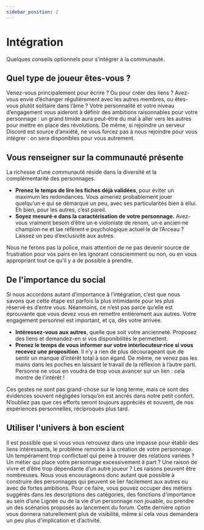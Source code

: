 ```yaml
---
sidebar_position: 2
---
```


# Intégration

Quelques conseils optionnels pour s’intégrer à la communauté.

## Quel type de joueur êtes-vous ?

Venez-vous principalement pour écrire ? Ou pour créer des liens ? Avez-vous envie d’échanger régulièrement avec les autres membres, ou êtes-vous plutôt solitaire dans l’âme ? Votre personnalité et votre niveau d’engagement vous aideront à définir des ambitions raisonnables pour votre personnage : un grand timide aura peut-être du mal à aller vers les autres pour mettre en place des révolutions. De même, si rejoindre un serveur Discord est source d’anxiété, ne vous forcez pas à nous rejoindre pour vous intégrer : on sera disponibles pour vous autrement.

## Vous renseigner sur la communauté présente

La richesse d’une communauté réside dans la diversité et la complémentarité des personnages.

- **Prenez le temps de lire les fiches déjà validées**, pour éviter un maximum les redondances. Vous aimeriez probablement jouer quelqu’un·e qui se démarque un peu, avec ses particularités bien à ellui. Eh bien, pour les autres, c’est pareil.
- **Soyez mesuré·e dans la caractérisation de votre personnage.** Avez-vous vraiment besoin d’être un·e violoniste de renom, un·e ancien·ne champion·ne et lae référent·e psychologique actuel·le de l’Arceau ? Laissez un peu d’exclusivité aux autres.

Nous ne ferons pas la police, mais attention de ne pas devenir source de frustration pour vos pairs en les ignorant consciemment ou non, ou en vous appropriant tout ce qu’il y a de possible à prendre.

## De l'importance du social

Si nous accordons autant d’importance à l’intégration, c’est que nous savons que cette étape est parfois la plus intimidante pour les plus réservé·es d’entre vous. Néanmoins, ce n’est pas parce qu’elle est éprouvante que vous devez vous en remettre entièrement aux autres. Votre engagement personnel est important, et ça, dès votre arrivée.

- **Intéressez-vous aux autres**, quelle que soit votre ancienneté. Proposez des liens et demandez-en si vos disponibilités le permettent.
- **Prenez le temps de vous informer sur votre interlocuteur·rice si vous recevez une proposition**. Il n’y a rien de plus décourageant que de sentir un manque d’intérêt total à son égard. De même, ne venez pas les mains dans les poches en laissant le travail de la réflexion à l’autre parti. Personne ne vous en voudra de trop vous avancer sur un lien : cela montre de l'intérêt !

Ces gestes ne sont pas grand-chose sur le long terme, mais ce sont des évidences souvent négligées lorsqu’on est ancrés dans notre petit confort. N’oubliez pas que ces efforts seront toujours appréciés et souvent, de nos expériences personnelles, réciproqués plus tard.

## Utiliser l'univers à bon escient

Il est possible que si vous vous retrouvez dans une impasse pour établir des liens intéressants, le problème remonte à la création de votre personnage.
Un tempérament trop conflictuel qui peine à trouver des relations variées ? Un métier qui place votre personnage excessivement à part ? Une raison de vivre et d’être trop dépendante d’un autre joueur ? Les raisons peuvent être nombreuses. Nous vous encourageons donc autant que possible à construire des personnages qui peuvent se lier facilement aux autres ou avec de fortes ambitions. Pour ce faire, vous pouvez occuper des métiers suggérés dans les descriptions des catégories, des fonctions d’importance au sein d’une Lignée ou de la vie d’un personnage non jouable, ou prendre un des scénarios proposés au lancement du forum. Cette dernière option vous donnera naturellement plus de visibilité, même si cela vous demandera un peu plus d’implication et d’activité.